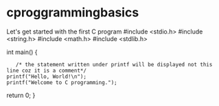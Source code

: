 # cproggrammingbasics
Let's get started with the first C program
#include <stdio.h>
#include <string.h>
#include <math.h>
#include <stdlib.h>

int main() 
{
	
       /* the statement written under printf will be displayed not this line coz it is a comment*/
    printf("Hello, World!\n");
    printf("Welcome to C programming.");   
   return 0;
}
